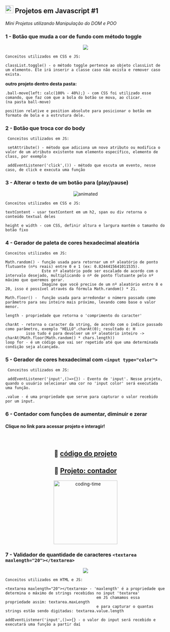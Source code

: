 ## <img height="25" src="https://user-images.githubusercontent.com/112887006/228707454-621d0a9b-0de7-42d3-b383-06fe830e87c0.png"/> Projetos em Javascript #1 
_Mini Projetos utilizando Manipulação do DOM e POO_
 
 
 ### 1 - Botão que muda a cor de fundo com método toggle

<p align="center">
<img src="https://user-images.githubusercontent.com/112887006/228675727-c8acd4c6-514e-4248-a684-a9aa2bca4b92.gif" />
</p>
    
    
    Conceitos utilizados em CSS e JS: 
    
    classList.toggle() - o método toggle pertence ao objeto classList de um elemento. Ele irá inserir a classe caso não exista e remover caso exista.
    
**outro projeto dentro desta pasta:**
    
    .ball-move{left: calc(100% - 40%);} - com CSS foi utilizado esse comando, que faz com que a bola do botão se mova, ao clicar. 
    (na pasta ball-move)
                         
    position relative e position absolute para posicionar o botão em formato de bola e a estrutura dele.
 
 ### 2 - Botão que troca cor do body
 
     Conceitos utilizados em JS: 
     
     setAttribute() - método que adiciona um novo atributo ou modifica o valor de um atributo existente num elemento específico, elemento de class, por exemplo
 
     addEventListener('click',()) - método que escuta um evento, nesse caso, de click e executa uma função
      


### 3 - Alterar o texto de um botão para (play/pause)

<p align="center">
<img src="https://user-images.githubusercontent.com/112887006/228676738-d09f12dd-720d-4eb7-aaf5-d18312363f3b.gif" alt="animated" />
</p>
               
    Conceitos utilizados em CSS e JS: 
    
    textContent - usar textContent em um h2, span ou div retorna o conteúdo textual deles
    
    height e width - com CSS, definir altura e largura mantém o tamanho do botão fixo


### 4 - Gerador de paleta de cores hexadecimal aleatória
   
    Conceitos utilizados em JS: 
    
    Math.random() - função usada para retornar um nº aleatório de ponto flutuante (nºs reais) entre 0 e 1 (ex: 0.8244415641011535).
                    Este nº aleatório pode ser escalado de acordo com o intervalo desejado, multiplicando o nº de ponto flutuante pelo nº máximo que queremos gerar.
                    Imagine que você precise de um nº aleatório entre 0 e 20, isso é possível através da fórmula Math.random() * 21.
                    
    Math.floor() -  função usada para arredondar o número passado como parâmetro para seu inteiro mais próximo, levando como base o valor menor.
    
    length - propriedade que retorna o 'comprimento do caracter'
    
    charAt - retorna o caracter da string, de acordo com o índice passado como parâmetro, exemplo "HELLO".charAt(0); resultado é: H
             isso tudo é para devolver um nº aleatório inteiro -> charAt(Math.floor(Math.random() * chars.length))
    loop for - é um código que vai ser repetido até que uma determinada condição seja alcançada. 
    
   
### 5 - Gerador de cores hexadecimal com `<input type="color">`
     
     Conceitos utilizados em JS: 
     
     addEventListener('input',()=>{}) - Evento de 'input'. Nesse projeto, quando o usuário selecionar uma cor no 'input color' será executada uma função.
     
    .value - é uma propriedade que serve para capturar o valor recebido por um input. 
     
     
### 6 - Contador com funções de aumentar, diminuir e zerar


#### **Clique no link para acessar projeto e interagir!**

<br>
     
## <div align="center"> :link: <a href="https://github.com/thaynalp/Contador-em-JS" target="_blank">código do projeto</a></div>
## <div align="center"> :link: <a href="https://thaynalp.github.io/Contador-em-JS/" target="_blank">Projeto: contador</a></div>

<div align="center"> <img  height="200" alt="coding-time" src="https://user-images.githubusercontent.com/112887006/228672489-db7af0a0-bc5d-4636-b7bb-73f47e2d8f87.png"></div>

### 7 - Validador de quantidade de caracteres `<textarea maxlength="20"></textarea>`


<p align="center">
<img src="https://user-images.githubusercontent.com/112887006/228672123-66acb432-f0f2-41d2-815f-a429a39ed174.gif" />
</p>

    
    Conceitos utilizados em HTML e JS:
    
    <textarea maxlength="20"></textarea> - 'maxlength' é a propriedade que determina o máximo de strings recebidas no input 'textarea'
                                            em JS chamamos essa propriedade assim: textarea.maxLength
                                            e para capturar o quantas strings estão sendo digitadas: textarea.value.length
     
    addEventListener('input',()=>{} - o valor do input será recebido e executará uma função a partir daí






     
     

     
